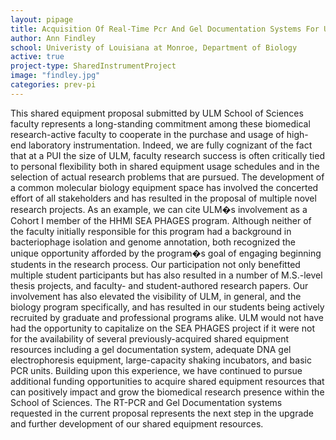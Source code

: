 ```yaml
---
layout: pipage
title: Acquisition Of Real-Time Pcr And Gel Documentation Systems For Ulm Biology
author: Ann Findley
school: Univeristy of Louisiana at Monroe, Department of Biology
active: true
project-type: SharedInstrumentProject
image: "findley.jpg"
categories: prev-pi
---
```


<p>This shared equipment proposal submitted by ULM School of Sciences faculty represents a long-standing commitment among these biomedical research-active faculty to cooperate in the purchase and usage of high- end laboratory instrumentation. Indeed, we are fully cognizant of the fact that at a PUI the size of ULM, faculty research success is often critically tied to personal flexibility both in shared equipment usage schedules and in the selection of actual research problems that are pursued. The development of a common molecular biology equipment space has involved the concerted effort of all stakeholders and has resulted in the proposal of multiple novel research projects. As an example, we can cite ULM�s involvement as a Cohort I member of the HHMI SEA PHAGES program. Although neither of the faculty initially responsible for this program had a background in bacteriophage isolation and genome annotation, both recognized the unique opportunity afforded by the program�s goal of engaging beginning students in the research process. Our participation not only benefitted multiple student participants but has also resulted in a number of M.S.-level thesis projects, and faculty- and student-authored research papers. Our involvement has also elevated the visibility of ULM, in general, and the biology program specifically, and has resulted in our students being actively recruited by graduate and professional programs alike. ULM would not have had the opportunity to capitalize on the SEA PHAGES project if it were not for the availability of several previously-acquired shared equipment resources including a gel documentation system, adequate DNA gel electrophoresis equipment, large-capacity shaking incubators, and basic PCR units. Building upon this experience, we have continued to pursue additional funding opportunities to acquire shared equipment resources that can positively impact and grow the biomedical research presence within the School of Sciences. The RT-PCR and Gel Documentation systems requested in the current proposal represents the next step in the upgrade and further development of our shared equipment resources.</p>
